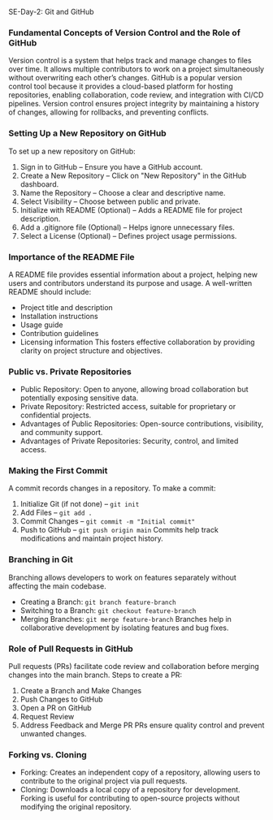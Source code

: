 SE-Day-2: Git and GitHub

### Fundamental Concepts of Version Control and the Role of GitHub
Version control is a system that helps track and manage changes to files over time. It allows multiple contributors to work on a project simultaneously without overwriting each other’s changes. GitHub is a popular version control tool because it provides a cloud-based platform for hosting repositories, enabling collaboration, code review, and integration with CI/CD pipelines. Version control ensures project integrity by maintaining a history of changes, allowing for rollbacks, and preventing conflicts.

### Setting Up a New Repository on GitHub
To set up a new repository on GitHub:
1. Sign in to GitHub – Ensure you have a GitHub account.
2. Create a New Repository – Click on "New Repository" in the GitHub dashboard.
3. Name the Repository – Choose a clear and descriptive name.
4. Select Visibility – Choose between public and private.
5. Initialize with README (Optional) – Adds a README file for project description.
6. Add a .gitignore file (Optional) – Helps ignore unnecessary files.
7. Select a License (Optional) – Defines project usage permissions.

### Importance of the README File
A README file provides essential information about a project, helping new users and contributors understand its purpose and usage. A well-written README should include:
- Project title and description
- Installation instructions
- Usage guide
- Contribution guidelines
- Licensing information
This fosters effective collaboration by providing clarity on project structure and objectives.

### Public vs. Private Repositories
- Public Repository: Open to anyone, allowing broad collaboration but potentially exposing sensitive data.
- Private Repository: Restricted access, suitable for proprietary or confidential projects.
- Advantages of Public Repositories: Open-source contributions, visibility, and community support.
- Advantages of Private Repositories: Security, control, and limited access.

### Making the First Commit
A commit records changes in a repository. To make a commit:
1. Initialize Git (if not done) – `git init`
2. Add Files – `git add .`
3. Commit Changes – `git commit -m "Initial commit"`
4. Push to GitHub – `git push origin main`
Commits help track modifications and maintain project history.

### Branching in Git
Branching allows developers to work on features separately without affecting the main codebase.
- Creating a Branch: `git branch feature-branch`
- Switching to a Branch: `git checkout feature-branch`
- Merging Branches: `git merge feature-branch`
Branches help in collaborative development by isolating features and bug fixes.

### Role of Pull Requests in GitHub
Pull requests (PRs) facilitate code review and collaboration before merging changes into the main branch.
Steps to create a PR:
1. Create a Branch and Make Changes
2. Push Changes to GitHub
3. Open a PR on GitHub
4. Request Review
5. Address Feedback and Merge PR
PRs ensure quality control and prevent unwanted changes.

### Forking vs. Cloning
- Forking: Creates an independent copy of a repository, allowing users to contribute to the original project via pull requests.
- Cloning: Downloads a local copy of a repository for development.
Forking is useful for contributing to open-source projects without modifying the original repository.


